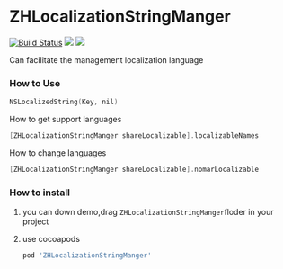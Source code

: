 # ZHLocalizationStringManger

[![Build Status](https://travis-ci.org/15038777234/ZHLocalizationStringManger.svg?branch=master)](https://travis-ci.org/15038777234/ZHLocalizationStringManger) ![](https://img.shields.io/badge/pod-v1.0.0-brightgreen.svg) ![](https://img.shields.io/badge/Platform-iOS-brightgreen.svg)

Can facilitate the management localization language

### How to Use

```objective-c
NSLocalizedString(Key, nil)
```

How to get support languages

```objective-c
[ZHLocalizationStringManger shareLocalizable].localizableNames
```

How to change languages

```objective-c
[ZHLocalizationStringManger shareLocalizable].nomarLocalizable
```

### How to install

1. you can down demo,drag `ZHLocalizationStringManger`floder in your project

2. use cocoapods

   ```ruby
   pod 'ZHLocalizationStringManger'
   ```

   ​





